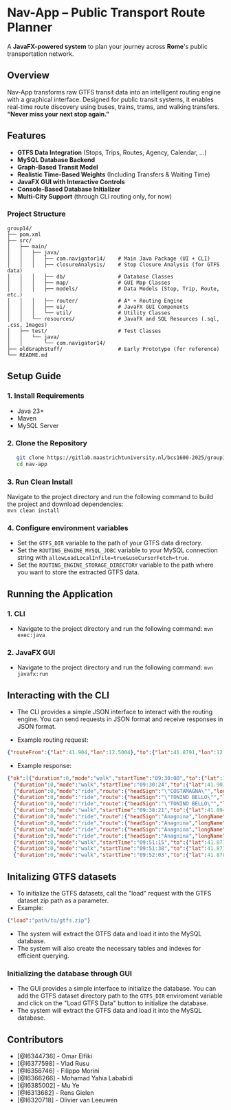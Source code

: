 # Nav-App – Public Transport Route Planner

A **JavaFX-powered system** to plan your journey across **Rome**'s public transportation network.

## Overview

Nav-App transforms raw GTFS transit data into an intelligent routing engine with a graphical interface.
Designed for public transit systems, it enables real-time route discovery using buses, trains, trams, and walking transfers.
**“Never miss your next stop again.”**

 ## Features
- **GTFS Data Integration** (Stops, Trips, Routes, Agency, Calendar, ...)
- **MySQL Database Backend** 
- **Graph-Based Transit Model**
- **Realistic Time-Based Weights** (Including Transfers & Waiting Time)
- **JavaFX GUI with Interactive Controls**
- **Console-Based Database Initializer**
- **Multi-City Support** (through CLI routing only, for now)


 ### Project Structure
    group14/                                    
    ├── pom.xml                                 
    ├── src/                                
    │   ├── main/                                                   
    │   │   ├── java/
    │   │   │   ├── com.navigator14/    # Main Java Package (UI + CLI)
    │   │   │   ├── closureAnalysis/    # Stop Closure Analysis (for GTFS data)
    │   │   │   ├── db/                 # Database Classes
    │   │   │   ├── map/                # GUI Map Classes
    │   │   │   ├── models/             # Data Models (Stop, Trip, Route, etc.)                                             
    │   │   │   ├── router/             # A* + Routing Engine
    │   │   │   ├── ui/                 # JavaFX GUI Components
    │   │   │   └── util/               # Utility Classes  
    │   │   └── resources/              # JavaFX and SQL Resources (.sql, .css, Images)
    │   ├── test/                       # Test Classes
    │   │   └── java/
    │   │       └── com.navigator14/    
    ├── oldGraphStuff/                  # Early Prototype (for reference)                                       
    └── README.md                                   

 ## Setup Guide

 ### 1.  Install Requirements
- Java 23+                         
- Maven                                                                                                    
- MySQL Server
         

### 2.  Clone the Repository                            
```bash
   git clone https://gitlab.maastrichtuniversity.nl/bcs1600-2025/group14.git                   
   cd nav-app   
```

### 3. Run Clean Install
Navigate to the project directory and run the following command to build the project and download dependencies:              
    `mvn clean install`

### 4. Configure environment variables
   - Set the `GTFS_DIR` variable to the path of your GTFS data directory.
   - Set the `ROUTING_ENGINE_MYSQL_JDBC` variable to your MySQL connection string with `allowLoadLocalInfile=true&useCursorFetch=true`.
   - Set the `ROUTING_ENGINE_STORAGE_DIRECTORY` variable to the path where you want to store the extracted GTFS data.

 ## Running the Application

### 1. CLI
   - Navigate to the project directory and run the following command:
     `mvn exec:java`

### 2. JavaFX GUI
   - Navigate to the project directory and run the following command:
     `mvn javafx:run`

## Interacting with the CLI
- The CLI provides a simple JSON interface to interact with the routing engine. You can send requests in JSON format and receive responses in JSON format.

- Example routing request:
```json
{"routeFrom":{"lat":41.904,"lon":12.5004},"to":{"lat":41.8791,"lon":12.5221},"startingAt":"09:30:00"}
```
- Example response:
```json
{"ok":[{"duration":0,"mode":"walk","startTime":"09:30:00","to":{"lat":12.123,"lon":12.123}},
  {"duration":0,"mode":"walk","startTime":"09:30:24","to":{"lat":41.903709411621094,"lon":12.500521659851074}},
  {"duration":0,"mode":"ride","route":{"headSign":"\"COSTAMAGNA\"","longName":"","operator":"N\/A","shortName":"16"},"startTime":"09:34:12","stop":"TERMINI (MA-MB-FS)","to":{"lat":41.90115737915039,"lon":12.500046730041504}},
  {"duration":0,"mode":"ride","route":{"headSign":"\"TONINO BELLO\"","longName":"","operator":"N\/A","shortName":"150F"},"startTime":"09:35:56","stop":"FARINI","to":{"lat":41.89816665649414,"lon":12.49951457977295}},
  {"duration":0,"mode":"ride","route":{"headSign":"\"TONINO BELLO\"","longName":"","operator":"N\/A","shortName":"150F"},"startTime":"09:37:24","stop":"P.ZA VITTORIO EMANUELE (MA)","to":{"lat":41.895179748535156,"lon":12.504576683044434}},
  {"duration":0,"mode":"walk","startTime":"09:38:21","to":{"lat":41.89450454711914,"lon":12.504260063171387}},
  {"duration":0,"mode":"ride","route":{"headSign":"Anagnina","longName":"Metro A","operator":"N\/A","shortName":"MEA"},"startTime":"09:47:13","stop":"Manzoni","to":{"lat":41.89054489135742,"lon":12.506333351135254}},
  {"duration":0,"mode":"ride","route":{"headSign":"Anagnina","longName":"Metro A","operator":"N\/A","shortName":"MEA"},"startTime":"09:48:30","stop":"S. Giovanni","to":{"lat":41.88554000854492,"lon":12.509440422058105}},
  {"duration":0,"mode":"ride","route":{"headSign":"Anagnina","longName":"Metro A","operator":"N\/A","shortName":"MEA"},"startTime":"09:49:41","stop":"Re di Roma","to":{"lat":41.8817253112793,"lon":12.513994216918945}},
  {"duration":0,"mode":"ride","route":{"headSign":"Anagnina","longName":"Metro A","operator":"N\/A","shortName":"MEA"},"startTime":"09:50:57","stop":"Ponte Lungo","to":{"lat":41.877662658691406,"lon":12.518898963928223}},
  {"duration":0,"mode":"walk","startTime":"09:51:15","to":{"lat":41.87782669067383,"lon":12.519108772277832}},
  {"duration":0,"mode":"walk","startTime":"09:51:38","to":{"lat":41.8779411315918,"lon":12.519471168518066}},
  {"duration":0,"mode":"walk","startTime":"09:52:03","to":{"lat":41.87815856933594,"lon":12.519775390625}}]}
```

## Initalizing GTFS datasets
- To initialize the GTFS datasets, call the "load" request with the GTFS dataset zip path as a parameter.
- Example:
```json
{"load":"path/to/gtfs.zip"}
```
- The system will extract the GTFS data and load it into the MySQL database.
- The system will also create the necessary tables and indexes for efficient querying.

### Initializing the database through GUI
- The GUI provides a simple interface to initialize the database. You can add the GTFS dataset directory path to the `GTFS_DIR` enviroment variable and click on the "Load GTFS Data" button to initialize the database.
- The system will extract the GTFS data and load it into the MySQL database.

## Contributors
- [@I6344736] - Omar Elfiki
- [@I6377598] - Vlad Rusu
- [@I6356746] - Filippo Morini
- [@I6366266] - Mohamad Yahia Lababidi
- [@I6385002] - Mu Ye
- [@I6313682] - Rens Gielen
- [@I6320718] - Olivier van Leeuwen
